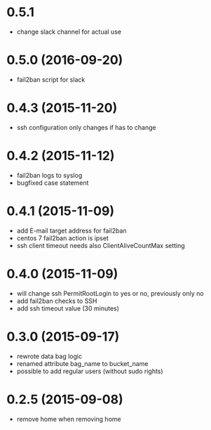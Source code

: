 # 0.5.1
- change slack channel for actual use

# 0.5.0 (2016-09-20)
- fail2ban script for slack

# 0.4.3 (2015-11-20)
- ssh configuration only changes if has to change

# 0.4.2 (2015-11-12)
- fail2ban logs to syslog
- bugfixed case statement

# 0.4.1 (2015-11-09)
- add E-mail target address for fail2ban
- centos 7 fail2ban action is ipset
- ssh client timeout needs also ClientAliveCountMax setting

# 0.4.0 (2015-11-09)
- will change ssh PermitRootLogin to yes or no, previously only no
- add fail2ban checks to SSH
- add ssh timeout value (30 minutes)

# 0.3.0 (2015-09-17)
- rewrote data bag logic
- renamed attribute bag_name to bucket_name
- possible to add regular users (without sudo rights)

# 0.2.5 (2015-09-08)
- remove home when removing home
